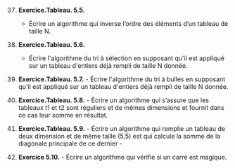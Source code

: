 37. **Exercice.Tableau. 5.5.**
    - Écrire un algorithme qui inverse l’ordre des éléments d’un tableau de taille N.

38. **Exercice.Tableau. 5.6.**
    - Écrire l'algorithme du tri à sélection en supposant qu'il est appliqué sur un tableau d'entiers déjà rempli de taille N donnée.

39.  **Exercice.Tableau. 5.7.**
    - Écrire l'algorithme du tri à bulles en supposant qu'il est appliqué sur un tableau d'entiers déjà rempli de taille N donnée.

40.  **Exercice.Tableau. 5.8.**
    - Écrire un algorithme qui s’assure que les tableaux t1 et t2 sont réguliers et de mêmes dimensions et fournit dans ce cas leur somme en résultat.

41.  **Exercice.Tableau. 5.9.**
    - Écrire un algorithme qui remplie un tableau de deux dimension et de même taille (5,5) est qui calcule la somme de la diagonale principale de ce dernier
    - 
42.  **Exercice 5.10.**
    - Écrire un algorithme qui vérifie si un carré est magique.

